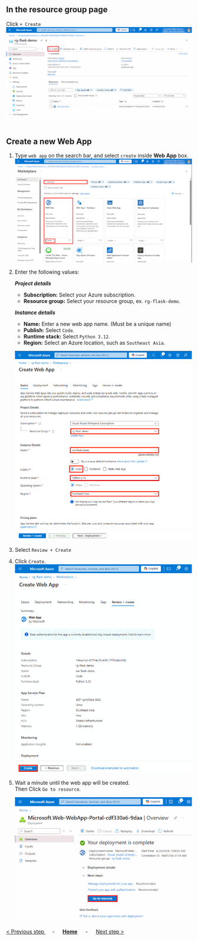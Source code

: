 ## In the resource group page
Click `+ Create` <br>
![+ Create](click_create.png)
<br>
<br>

## Create a new Web App
1. Type `web app` on the search bar, and select `create` inside **Web App** box.
   ![choose "web app"](choose_web_app.png)
   
2. Enter the following values:<br>

   ***Project details***<br>
   * **Subscription:**  Select your Azure subscription.
   * **Resource group:**  Select your resource group, ex. `rg-flask-demo`.

   ***Instance details***<br>
   * **Name:**  Enter a new web app name. (Must be a unique name)
   * **Publish:**  Select `Code`.
   * **Runtime stack:**  Select `Python 3.12`.
   * **Region:**  Select an Azure location, such as `Southeast Asia`.

   ![Enter values](create_web_app1.png)

3. Select `Review + Create`<br>

4. Click `Create`.<br> 
   ![Click "Create"](create_web_app2.png)

5. Wait a minute until the web app will be created.<br>
   Then Click `Go to resource`.

   ![Web App creation complete](web_app_create_complete.png)



[< Previous step ](../Step.1/Create_PostgreSQL_database.md) &emsp; - &emsp; **[Home](../README.md)** &emsp; - &emsp; [Next step >](../Step.3/Deploy_code_from_GitHub.md)

